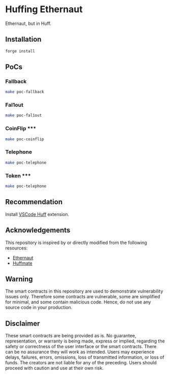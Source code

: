 # Huffing Ethernaut

Ethernaut, but in Huff.

## Installation

``` sh
forge install
```

## PoCs

### Fallback

```sh
make poc-fallback
```

### Fal1out

```sh
make poc-fal1out
```

### CoinFlip ***

```sh
make poc-coinflip
```

### Telephone

```sh
make poc-telephone
```

### Token ***

```sh
make poc-telephone
```

## Recommendation

Install [VSCode Huff](https://marketplace.visualstudio.com/items?itemName=huff-language.huff-language) extension.

## Acknowledgements

This repository is inspired by or directly modified from the following resources:

- [Ethernaut](https://github.com/OpenZeppelin/ethernaut)
- [Huffmate](https://github.com/pentagonxyz/huffmate)

## Warning

The smart contracts in this repository are used to demonstrate vulnerability issues only. Therefore some contracts are vulnerable, some are simplified for minimal, and some contain malicious code. Hence, do not use any source code in your production.

## Disclaimer

These smart contracts are being provided as is. No guarantee, representation, or warranty is being made, express or implied, regarding the safety or correctness of the user interface or the smart contracts. There can be no assurance they will work as intended. Users may experience delays, failures, errors, omissions, loss of transmitted information, or loss of funds. The creators are not liable for any of the preceding. Users should proceed with caution and use at their own risk.
